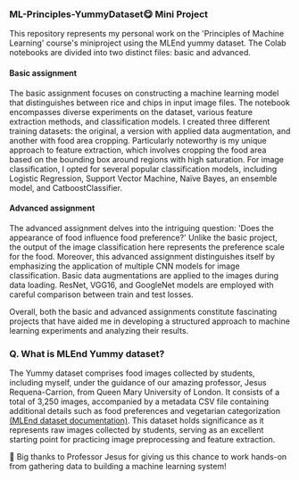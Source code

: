 ### ML-Principles-YummyDataset😋 Mini Project 

This repository represents my personal work on the 'Principles of Machine Learning' course's miniproject using the MLEnd yummy dataset. The Colab notebooks are divided into two distinct files: basic and advanced.

#### Basic assignment

The basic assignment focuses on constructing a machine learning model that distinguishes between rice and chips in input image files. The notebook encompasses diverse experiments on the dataset, various feature extraction methods, and classification models. I created three different training datasets: the original, a version with applied data augmentation, and another with food area cropping. Particularly noteworthy is my unique approach to feature extraction, which involves cropping the food area based on the bounding box around regions with high saturation. For image classification, I opted for several popular classification models, including Logistic Regression, Support Vector Machine, Naïve Bayes, an ensemble model, and CatboostClassifier.

#### Advanced assignment
The advanced assignment delves into the intriguing question: 'Does the appearance of food influence food preference?' Unlike the basic project, the output of the image classification here represents the preference scale for the food. Moreover, this advanced assignment distinguishes itself by emphasizing the application of multiple CNN models for image classification. Basic data augmentations are applied to the images during data loading. ResNet, VGG16, and GoogleNet models are employed with careful comparison between train and test losses.

Overall, both the basic and advanced assignments constitute fascinating projects that have aided me in developing a structured approach to machine learning experiments and analyzing their results.

### Q. What is MLEnd Yummy dataset? 

The Yummy dataset comprises food images collected by students, including myself, under the guidance of our amazing professor, Jesus Requena-Carrion, from Queen Mary University of London. It consists of a total of 3,250 images, accompanied by a metadata CSV file containing additional details such as food preferences and vegetarian categorization [(MLEnd dataset documentation)](https://mlend.readthedocs.io/en/latest/). This dataset holds significance as it represents raw images collected by students, serving as an excellent starting point for practicing image preprocessing and feature extraction.

🙌 Big thanks to Professor Jesus for giving us this chance to work hands-on from gathering data to building a machine learning system!



